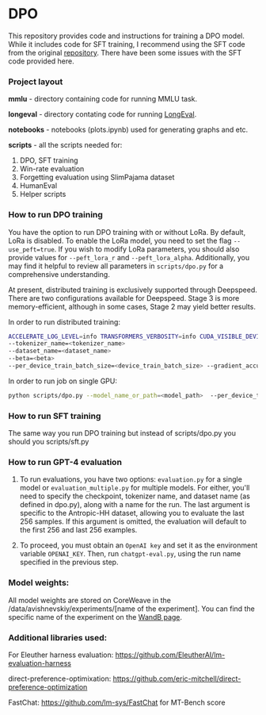 # DPO

This repository provides code and instructions for training a DPO model. While it includes code for SFT training, I recommend using the SFT code from the original [repository](https://github.com/eric-mitchell/direct-preference-optimization). There have been some issues with the SFT code provided here.


### Project layout

**mmlu** - directory containing code for running MMLU task.

**longeval** - directory contating code for running [LongEval](https://github.com/DachengLi1/LongChat).

**notebooks** - notebooks (plots.ipynb) used for generating graphs and etc.


**scripts** - all the scripts needed for:
1. DPO, SFT training
2. Win-rate evaluation
3. Forgetting evaluation using SlimPajama dataset
4. HumanEval
5. Helper scripts

### How to run DPO training

You have the option to run DPO training with or without LoRa. By default, LoRa is disabled. To enable the LoRa model, you need to set the flag `--use_peft=true`. If you wish to modify LoRa parameters, you should also provide values for `--peft_lora_r` and `--peft_lora_alpha`. Additionally, you may find it helpful to review all parameters in `scripts/dpo.py` for a comprehensive understanding.

At present, distributed training is exclusively supported through Deepspeed. There are two configurations available for Deepspeed. Stage 3 is more memory-efficient, although in some cases, Stage 2 may yield better results. 

In order to run distributed training:

```bash
ACCELERATE_LOG_LEVEL=info TRANSFORMERS_VERBOSITY=info CUDA_VISIBLE_DEVICES=<list all gpus> accelerate launch --config_file=configs/deepspeed_zero{2,3}.yaml scripts/dpo.py --model_name_or_path=<model_path> 
--tokenizer_name=<tokenizer_name>
--dataset_name=<dataset_name>
--beta=<beta>
--per_device_train_batch_size=<device_train_batch_size> --gradient_accumulation_steps=<gradient_accumulation_steps> --sanity_check=false --learning_rate=<learning_rate> --num_train_epochs=<num_epochs> --report_to=wandb --run_name=<run_name>
```

In order to run job on single GPU:

```bash
python scripts/dpo.py --model_name_or_path=<model_path>  --per_device_train_batch_size=<device_train_batch_size>  --gradient_accumulation_steps=<gradient_accumulation_steps> --dataset_name=<dataset_name> --sanity_check=false --learning_rate=<learning_rate> --peft_lora_r=128 --report_to=wandb --run_name=<run_name> --beta=<beta> --num_train_epochs=<num_epochs> --tokenizer_name=<tokenizer_name>
```

### How to run SFT training

The same way you run DPO training but instead of scripts/dpo.py you should you scripts/sft.py

### How to run GPT-4 evaluation

1. To run evaluations, you have two options: `evaluation.py` for a single model or `evaluation_multiple.py` for multiple models. For either, you'll need to specify the checkpoint, tokenizer name, and dataset name (as defined in dpo.py), along with a name for the run. The last argument is specific to the Antropic-HH dataset, allowing you to evaluate the last 256 samples. If this argument is omitted, the evaluation will default to the first 256 and last 256 examples.

2. To proceed, you must obtain an `OpenAI key` and set it as the environment variable `OPENAI_KEY`. Then, run `chatgpt-eval.py`, using the run name specified in the previous step.

### Model weights:

All model weights are stored on CoreWeave in the /data/avishnevskiy/experiments/[name of the experiment]. You can find the specific name of the experiment on the [WandB page](https://wandb.ai/alexander-vishnevskiy/dpo).


### Additional libraries used:

For Eleuther harness evaluation: https://github.com/EleutherAI/lm-evaluation-harness

direct-preference-optimixation: https://github.com/eric-mitchell/direct-preference-optimization

FastChat: https://github.com/lm-sys/FastChat for MT-Bench score